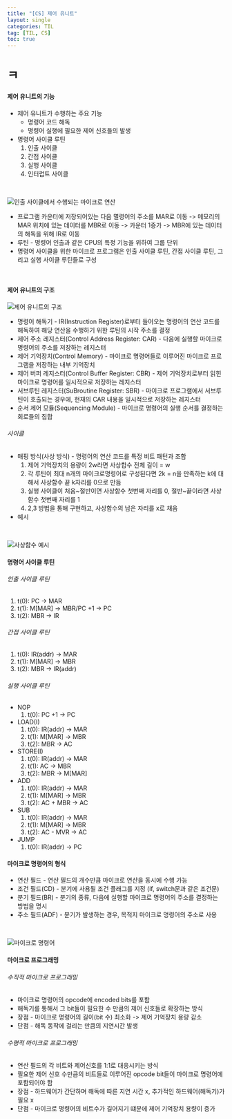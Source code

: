 ```yaml
---
title: "[CS] 제어 유니트"
layout: single
categories: TIL
tag: [TIL, CS]
toc: true
---
```


# ㅋ

#### 제어 유니트의 기능
* 제어 유니트가 수행하는 주요 기능
    - 명령어 코드 해독
    - 명령어 실행에 필요한 제어 신호들의 발생
* 명령어 사이클 루틴
    1. 인출 사이클
    2. 간접 사이클
    3. 실행 사이클
    4. 인터럽트 사이클

<br>

![인출 사이클에서 수행되는 마이크로 연산](fetch_cycle.png)
* 프로그램 카운터에 저장되어있는 다음 멸령어의 주소를 MAR로 이동 -> 메모리의 MAR 위치에 있는 데이터를 MBR로 이동 -> 카운터 1증가 -> MBR에 있는 데이터의 해독을 위해 IR로 이동
* 루틴 - 명령어 인출과 같은 CPU의 특정 기능을 위하여 그룹 단위
* 명령어 사이클을 위한 마이크로 프로그램은 인출 사이클 루틴, 간접 사이클 루틴, 그리고 실행 사이클 루틴들로 구성

 <br>

#### 제어 유니트의 구조
![제어 유니트의 구조](control_unit.png)
* 명령어 해독기 - IR(Instruction Register)로부터 들어오는 명령어의 연산 코드를 해독하여 해당 연산을 수행하기 위한 루틴의 시작 주소를 결정
* 제어 주소 레지스터(Control Address Register: CAR) - 다음에 실행할 마이크로 명령어의 주소를 저장하는 레지스터
* 제어 기억장치(Control Memory) - 마이크로 명령어들로 이루어진 마이크로 프로그램을 저장하는 내부 기억장치
* 제어 버퍼 레지스터(Control Buffer Register: CBR) - 제어 기억장치로부터 읽힌 마이크로 명령어를 일시적으로 저장하는 레지스터
* 서브루틴 레지스터(SuBroutine Register: SBR) - 마이크로 프로그램에서 서브루틴이 호출되는 경우에, 현재의 CAR 내용을 일시적으로 저장하는 레지스터
* 순서 제어 모듈(Sequencing Module) - 마이크로 명령어의 실행 순서를 결정하는 회로들의 집합

###### 사이클
* 매핑 방식(사상 방식) - 명령어의 연산 코드를 특정 비트 패턴과 조합
    1. 제어 기억장치의 용량이 2w라면 사상합수 전체 길이 = w
    2. 각 루틴이 최대 n개의 마이크로명령어로 구성된다면 2k = n을 만족하는 k에 대해서 사상함수 끝 k자리를 0으로 만듬
    3. 실행 사이클이 처음~절반이면 사상함수 첫번째 자리를 0, 절반~끝이라면 사상함수 첫번째 자리를 1
    4. 2,3 방법을 통해 구현하고, 사상함수의 남은 자리를 x로 채움
* 예시

<br>

![사상함수 예시](mapping.png)

#### 명령어 사이클 루틴
###### 인출 사이클 루틴
1. t(0): PC -> MAR
2. t(1): M[MAR] -> MBR/PC +1 -> PC
3. t(2): MBR -> IR 
###### 간접 사이클 루틴
1. t(0): IR(addr) -> MAR
2. t(1): M[MAR] -> MBR
3. t(2): MBR -> IR(addr)
###### 실행 사이클 루틴
* NOP
    1. t(0): PC +1 -> PC
* LOAD(I)
    1. t(0): IR(addr) -> MAR
    2. t(1): M[MAR] -> MBR
    3. t(2): MBR -> AC
* STORE(I)
    1. t(0): IR(addr) -> MAR
    2. t(1): AC -> MBR
    3. t(2): MBR -> M[MAR]
* ADD
    1. t(0): IR(addr) -> MAR
    2. t(1): M[MAR] -> MBR
    3. t(2): AC + MBR -> AC
* SUB
    1. t(0): IR(addr) -> MAR
    2. t(1): M[MAR] -> MBR
    3. t(2): AC - MVR -> AC
* JUMP
    1. t(0): IR(addr) -> PC

#### 마이크로 명령어의 형식
* 연산 필드 - 연산 필드의 개수만큼 마이크로 연산을 동시에 수행 가능
* 조건 필드(CD) - 분기에 사용될 조건 플래그를 지정 (if, switch문과 같은 조건문)
* 분기 필드(BR) - 분기의 종류, 다음에 실행할 마이크로 명령어의 주소를 결정하는 방법을 명시
* 주소 필드(ADF) - 분기가 발생하는 경우, 목적지 마이크로 명령어의 주소로 사용

<br>

![마이크로 명령어](micro_instructions.png)

#### 마이크로 프로그래밍
###### 수직적 마이크로 프로그래밍
* 마이크로 명령어의 opcode에 encoded bits를 포함
* 해독기를 통해서 그 bit들이 필요한 수 만큼의 제어 신호들로 확장하는 방식
* 장점 - 마이크로 명령어의 길이(bit 수) 최소화 -> 제어 기억장치 용량 감소
* 단점 - 해독 동작에 걸리는 만큼의 지연시간 발생

###### 수평적 마이크로 프로그래밍
* 연산 필드의 각 비트와 제어신호를 1:1로 대응시키는 방식
* 필요한 제어 신호 수만큼의 비트들로 이루어진 opcode bit들이 마이크로 명령어에 포함되어야 함
* 장점 - 하드웨어가 간단하며 해독에 따른 지연 시간 x, 추가적인 하드웨어(해독기)가 필요 x
* 단점 - 마이크로 명령어의 비트수가 길어지기 떄문에 제어 기억장치 용량이 증가